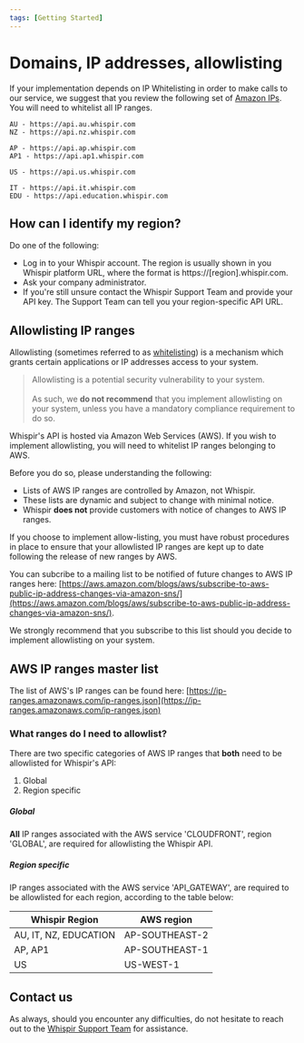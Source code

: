 ```yaml
---
tags: [Getting Started]
---
```


# Domains, IP addresses, allowlisting

If your implementation depends on IP Whitelisting in order to make calls to our service, we suggest that you review the following set of [Amazon IPs](https://ip-ranges.amazonaws.com/ip-ranges.json). You will need to whitelist all IP ranges.

```AU/NZ
AU - https://api.au.whispir.com
NZ - https://api.nz.whispir.com
```

```ASIA
AP - https://api.ap.whispir.com
AP1 - https://api.ap1.whispir.com
```

```NA
US - https://api.us.whispir.com
```

```OTHER
IT - https://api.it.whispir.com
EDU - https://api.education.whispir.com
```

## How can I identify my region?

Do one of the following:

- Log in to your Whispir account. The region is usually shown in you Whispir platform URL, where the format is https\://[region].whispir.com.
- Ask your company administrator.
- If you're still unsure contact the Whispir Support Team and provide your API key. The Support Team can tell you your region-specific API URL.

## Allowlisting IP ranges

Allowlisting (sometimes referred to as [whitelisting](https://en.wikipedia.org/wiki/Whitelisting)) is a mechanism which grants certain applications or IP addresses access to your system.

<!-- theme: warning -->
>
> Allowlisting is a potential security vulnerability to your system. <br/> <br/> As such, we **do not recommend** that you implement allowlisting on your system, unless you have a mandatory compliance requirement to do so.

Whispir's API is hosted via Amazon Web Services (AWS). If you wish to implement allowlisting, you will need to whitelist IP ranges belonging to AWS.

Before you do so, please understanding the following:
- Lists of AWS IP ranges are controlled by Amazon, not Whispir.
- These lists are dynamic and subject to change with minimal notice.
- Whispir **does not** provide customers with notice of changes to AWS IP ranges.

If you choose to implement allow-listing, you must have robust procedures in place to ensure that your allowlisted IP ranges are kept up to date following the release of new ranges by AWS.

You can subcribe to a mailing list to be notified of future changes to AWS IP ranges here: [https://aws.amazon.com/blogs/aws/subscribe-to-aws-public-ip-address-changes-via-amazon-sns/](https://aws.amazon.com/blogs/aws/subscribe-to-aws-public-ip-address-changes-via-amazon-sns/). 

We strongly recommend that you subscribe to this list should you decide to implement allowlisting on your system. 

## AWS IP ranges master list

The list of AWS's IP ranges can be found here: [https://ip-ranges.amazonaws.com/ip-ranges.json](https://ip-ranges.amazonaws.com/ip-ranges.json)

### What ranges do I need to allowlist?

There are two specific categories of AWS IP ranges that **both** need to be allowlisted for Whispir's API:
1. Global
2. Region specific

##### Global

**All** IP ranges associated with the AWS service 'CLOUDFRONT', region 'GLOBAL', are required for allowlisting the Whispir API.

##### Region specific

IP ranges associated with the AWS service 'API_GATEWAY', are required to be allowlisted for each region, according to the table below:

Whispir Region | AWS region
---------|----------
 AU, IT, NZ, EDUCATION | AP-SOUTHEAST-2
 AP, AP1 | AP-SOUTHEAST-1
 US |  US-WEST-1

## Contact us

As always, should you encounter any difficulties, do not hesitate to reach out to the [Whispir Support Team](mailto:'support@whispir.com') for assistance.